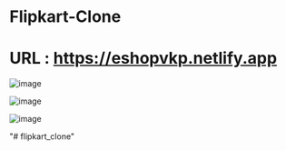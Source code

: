 # Flipkart-Clone
# URL : https://eshopvkp.netlify.app
![image](https://github.com/vinayparjapati5/Flipkart-Clone/assets/114856104/9e697034-c30e-4798-8c00-b1918ecfcdf4)

![image](https://github.com/vinayparjapati5/Flipkart-Clone/assets/114856104/981ff3fa-9c06-4cdd-b20d-8d5413fc00e8)

![image](https://github.com/vinayparjapati5/Flipkart-Clone/assets/114856104/6da6536b-97ff-409a-aa3d-6253f4a10350)


"# flipkart_clone" 
